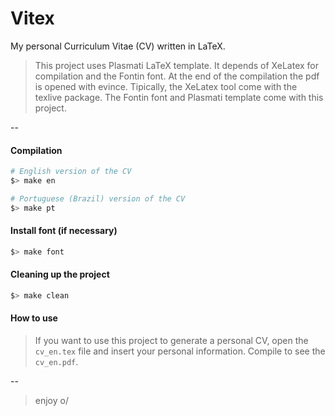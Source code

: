Vitex
=====



My personal Curriculum Vitae (CV) written in LaTeX.



> This project uses Plasmati LaTeX template.
> It depends of XeLatex for compilation and the Fontin font.
> At the end of the compilation the pdf is opened with evince.
> Tipically, the XeLatex tool come with the texlive package. 
> The Fontin font and Plasmati template come with this project.

--

#### Compilation
```bash
# English version of the CV
$> make en

# Portuguese (Brazil) version of the CV
$> make pt
```


#### Install font (if necessary)
```bash
$> make font
```


#### Cleaning up the project
```bash
$> make clean
```


#### How to use

> If you want to use this project to generate a personal CV, open 
> the ```cv_en.tex``` file and insert your personal information. 
> Compile to see the ```cv_en.pdf```. 



--
> enjoy o/ 
